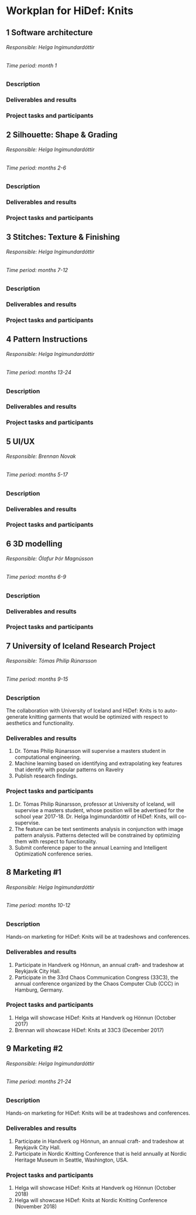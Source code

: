 # Workplan for HiDef: Knits

## 1 Software architecture
###### Responsible: Helga Ingimundardóttir
###### Time period: month 1

### Description

### Deliverables and results

### Project tasks and participants

## 2 Silhouette: Shape & Grading
###### Responsible: Helga Ingimundardóttir
###### Time period: months 2-6

### Description

### Deliverables and results

### Project tasks and participants

## 3 Stitches: Texture & Finishing

###### Responsible: Helga Ingimundardóttir

###### Time period: months 7-12

### Description

### Deliverables and results

### Project tasks and participants

## 4 Pattern Instructions
###### Responsible: Helga Ingimundardóttir
###### Time period: months 13-24

### Description

### Deliverables and results

### Project tasks and participants

## 5 UI/UX
###### Responsible: Brennan Novak
###### Time period: months 5-17

### Description

### Deliverables and results

### Project tasks and participants

## 6 3D modelling
###### Responsible: Ólafur Þór Magnússon
###### Time period: months 6-9

### Description

### Deliverables and results

### Project tasks and participants

## 7 University of Iceland Research Project
###### Responsible: Tómas Philip Rúnarsson
###### Time period: months 9-15

### Description
The collaboration with University of Iceland and HiDef: Knits is to auto-generate knitting garments that would be optimized with respect to aesthetics and functionality. 

### Deliverables and results
1.	Dr. Tómas Philip Rúnarsson will supervise a masters student in computational engineering.
2.	Machine learning based on identifying and extrapolating key features that identify with popular patterns on Ravelry
3.	Publish research findings.

### Project tasks and participants
1.	Dr. Tómas Philip Rúnarsson, professor at University of Iceland, will supervise a masters student, whose position will be advertised for the school year 2017-18.
	Dr. Helga Ingimundardóttir of HiDef: Knits, will co-supervise.
2.	The feature can be text sentiments analysis in conjunction with image pattern analysis. Patterns detected will be constrained by optimizing them with respect to functionality.
3.	Submit conference paper to the annual Learning and Intelligent OptimizatioN conference series.

## 8 Marketing #1
###### Responsible: Helga Ingimundardóttir
###### Time period: months 10-12

### Description
Hands-on marketing for HiDef: Knits will be at tradeshows and conferences.

### Deliverables and results
1. Participate in Handverk og Hönnun, an annual craft- and tradeshow at Reykjavík City Hall.
2. Participate in the 33rd Chaos Communication Congress (33C3), the annual conference organized by the Chaos Computer Club (CCC) in Hamburg, Germany. 

### Project tasks and participants
1. Helga will showcase HiDef: Knits at Handverk og Hönnun (October 2017)
2. Brennan will showcase HiDef: Knits at 33C3 (December 2017)

## 9 Marketing #2
###### Responsible: Helga Ingimundardóttir
###### Time period: months 21-24

### Description
Hands-on marketing for HiDef: Knits will be at tradeshows and conferences.

### Deliverables and results
1. Participate in Handverk og Hönnun, an annual craft- and tradeshow at Reykjavík City Hall.
2. Participate in Nordic Knitting Conference that is held annually at Nordic Heritage Museum in Seattle, Washington, USA.

### Project tasks and participants
1. Helga will showcase HiDef: Knits at Handverk og Hönnun (October 2018)
2. Helga will showcase HiDef: Knits at Nordic Knitting Conference (November 2018)

